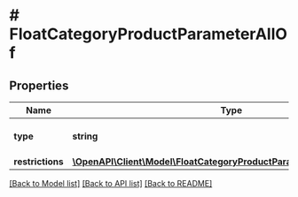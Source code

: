 # # FloatCategoryProductParameterAllOf

## Properties

Name | Type | Description | Notes
------------ | ------------- | ------------- | -------------
**type** | **string** |  | [optional] [default to 'float']
**restrictions** | [**\OpenAPI\Client\Model\FloatCategoryProductParameterAllOfRestrictions**](FloatCategoryProductParameterAllOfRestrictions.md) |  | [optional] 

[[Back to Model list]](../../README.md#documentation-for-models) [[Back to API list]](../../README.md#documentation-for-api-endpoints) [[Back to README]](../../README.md)


